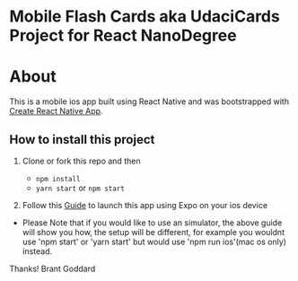 # Mobile Flash Cards aka UdaciCards Project for React NanoDegree



# About
This is a mobile ios app built using React Native and was bootstrapped with [Create React Native App](https://github.com/react-community/create-react-native-app).

## How to install this project

1. Clone or fork this repo and then

   - `npm install`
   - `yarn start` or `npm start`

2. Follow this [Guide](https://facebook.github.io/react-native/docs/getting-started.html) to launch this app using Expo on your ios device
 - Please Note that if you would like to use an simulator, the above guide will show you how, the setup will be different, for example you wouldnt use 'npm start' or 'yarn start' but  would use 'npm run ios'(mac os only) instead.

Thanks! Brant Goddard
